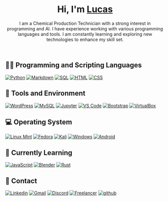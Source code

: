 <a name="readme-top"></a>
<h1 align="center">
  Hi, I'm <a href="https://lalelu1234.github.io/" target="blank">Lucas</a>
</h1>
<p align="center">I am a Chemical Production Technician with a strong interest in programming and AI. I have experience working with various programming languages and tools. I am constantly learning and exploring new technologies to enhance my skill set.
</p>
<br>

<h2>👨‍💻 Programming and Scripting Languages</h2>
<p>
  <a href="https://www.python.org/"><img alt="Python" src="https://img.shields.io/badge/Python-3776AB?logo=python&logoColor=fff&style=flat"></a>
  <a href="https://www.markdownguide.org/"><img alt="Markdown" src="https://img.shields.io/badge/Markdown-000?logo=markdown&logoColor=fff&style=flat"></a>
  <a href="https://www.w3schools.com/sql/"><img alt="SQL" src="https://custom-icon-badges.demolab.com/badge/SQL-025E8C.svg?logo=database&logoColor=white"></a>
  <a href="https://wiki.selfhtml.org/wiki/HTML"><img alt="HTML" src="https://img.shields.io/badge/HTML5-E34F26?logo=html5&logoColor=fff&style=flat"></a>
  <a href="https://www.w3schools.com/css/"><img alt="CSS" src="https://img.shields.io/badge/CSS3-1572B6?logo=css3&logoColor=fff&style=flat"></a>
</p>

<h2>🧰 Tools and Environment</h2>
<p>
  <a href="https://wordpress.com/"><img alt="WordPress" src="https://img.shields.io/badge/WordPress-21759B?logo=wordpress&logoColor=fff&style=flat"></a>
  <a href="https://www.mysql.com/de/"><img alt="MySQL" src="https://img.shields.io/badge/MySQL-4479A1?logo=mysql&logoColor=fff&style=flat"></a>
  <a href="https://jupyter.org/"><img alt="Jupyter" src="https://img.shields.io/badge/Jupyter-F37626.svg?logo=Jupyter&logoColor=white"></a>
  <a href="https://code.visualstudio.com/"><img alt="VS Code" src="https://img.shields.io/badge/Visual%20Studio%20Code-0078d7.svg?logo=visual-studio-code&logoColor=white"></a>
  <a href="https://getbootstrap.com/"><img alt="Bootstrap" src="https://img.shields.io/badge/Bootstrap-7952B3?logo=bootstrap&logoColor=fff&style=flat"></a>
  <a href="https://www.virtualbox.org/"><img alt="VirtualBox" src="https://img.shields.io/badge/VirtualBox-183A61?logo=virtualbox&logoColor=fff&style=flat"></a>
</p>

<h2>💻 Operating System</h2>
<p>
  <a href="https://linuxmint.com/"><img alt="Linux Mint" src="https://img.shields.io/badge/Linux%20Mint-87CF3E?logo=linuxmint&logoColor=fff&style=flat"></a>
  <a href="https://fedoraproject.org/"><img alt="Fedora" src="https://img.shields.io/badge/Fedora-51A2DA?logo=fedora&logoColor=fff&style=flat"></a>
  <a href="https://www.kali.org/"><img alt="Kali"src="https://img.shields.io/badge/Kali%20Linux-557C94?logo=kalilinux&logoColor=fff&style=flat"></a>
  <a href="https://www.microsoft.com/"><img alt="Windows"src="https://img.shields.io/badge/Windows-0078D4?logo=windows&logoColor=fff&style=flat"></a>
  <a href="https://www.android.com/"><img alt="Android"src="https://img.shields.io/badge/Android-34A853?logo=android&logoColor=fff&style=flat"></a>
</p>

<h2>🔭 Currently Learning</h2>
<p>
  <a href="https://www.javascript.com/"><img alt="JavaScript" src="https://img.shields.io/badge/JavaScript-F7DF1E?logo=javascript&logoColor=000&style=flat"></a>
  <a href="https://www.blender.org/"><img alt="Blender" src="https://img.shields.io/badge/Blender-E87D0D?logo=blender&logoColor=fff&style=flat"></a>
  <a href="https://www.rust-lang.org/"><img alt="Rust" src="https://img.shields.io/badge/Rust-000?logo=rust&logoColor=fff&style=flat"></a>
</p>

<h2>💬 Contact</h2>
<p>
  <a href="https://www.linkedin.com/in/lucas-wintel-35712a262/"><img alt="Linkedin" src="https://img.shields.io/badge/LinkedIn-0A66C2?logo=linkedin&logoColor=fff&style=flat"></a>
  <a href="mailto: lakiri.lw@googlemail.com"><img alt="Gmail" src="https://img.shields.io/badge/Gmail-EA4335?logo=gmail&logoColor=fff&style=flat"></a>
  <a href="https://discord.gg/pCU6QQQ4sJ"><img alt="Discord" src="https://img.shields.io/badge/Discord-5865F2?logo=discord&logoColor=fff&style=flat"></a>
  <a href="https://www.freelancer.com/u/Luucas222"><img alt="Freelancer" src="https://img.shields.io/badge/Freelancer-29B2FE?logo=freelancer&logoColor=fff&style=flat"></a>
  <a href="https://github.com/LAleLU1234"><img alt="github" src="https://img.shields.io/badge/-GitHub-black?logo=github&logoColor=white"></a>
</p>
